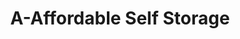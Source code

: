 ---
title: "A-Affordable Self Storage"
url: /elyria/a-affordable-self-storage/
shop: storage rental
---
